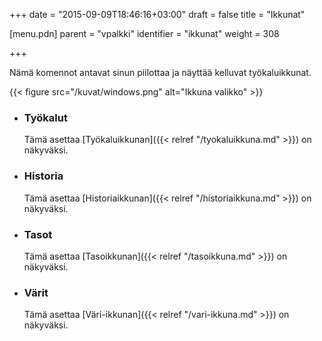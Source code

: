 +++
date = "2015-09-09T18:46:16+03:00"
draft = false
title = "Ikkunat"

[menu.pdn]
    parent = "vpalkki"
    identifier = "ikkunat"
    weight = 308

+++

Nämä komennot antavat sinun piilottaa ja näyttää kelluvat työkaluikkunat.

{{< figure src="/kuvat/windows.png" alt="Ikkuna valikko" >}}

* ### Työkalut

    Tämä asettaa [Työkaluikkunan]({{< relref "/tyokaluikkuna.md" >}}) on näkyväksi.

* ### Historia

    Tämä asettaa [Historiaikkunan]({{< relref "/historiaikkuna.md" >}}) on näkyväksi.

* ### Tasot

    Tämä asettaa [Tasoikkunan]({{< relref "/tasoikkuna.md" >}}) on näkyväksi.

* ### Värit

    Tämä asettaa [Väri-ikkunan]({{< relref "/vari-ikkuna.md" >}}) on näkyväksi.
